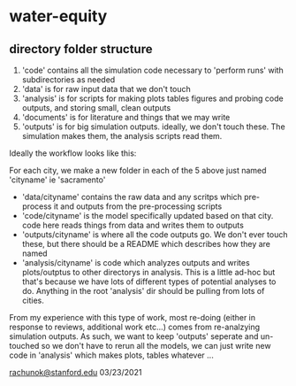# water-equity

## directory folder structure
1. 'code' contains all the simulation code necessary to 'perform runs' with subdirectories as needed
2. 'data' is for raw input data that we don't touch
3. 'analysis' is for scripts for making plots tables figures and probing code outputs, and storing small, clean outputs
4. 'documents' is for literature and things that we may write
5. 'outputs' is for big simulation outputs. ideally, we don't touch these. The simulation makes them, the analysis scripts read them.


Ideally the workflow looks like this:

For each city, we make a new folder in each of the 5 above just named 'cityname' ie 'sacramento'

* 'data/cityname' contains the raw data and any scritps which pre-process it and outputs from the pre-processing scripts
* 'code/cityname' is the model specifically updated based on that city. code here reads things from data and writes them to outputs
* 'outputs/cityname' is where all the code outputs go. We don't ever touch these, but there should be a README which describes how they are named
* 'analysis/cityname' is code which analyzes outputs and writes plots/outptus to other directorys in analysis. This is a little ad-hoc but that's because we have lots of different types of potential analyses to do. Anything in the root 'analysis' dir should be pulling from lots of cities. 

From my experience with this type of work, most re-doing (either in response to reviews, additional work etc...) comes from re-analzying simulation outputs. As such, we want to keep 'outputs' seperate and un-touched so we don't have to rerun all the models, we can just write new code in 'analysis' which makes plots, tables whatever ...

rachunok@stanford.edu 
03/23/2021
